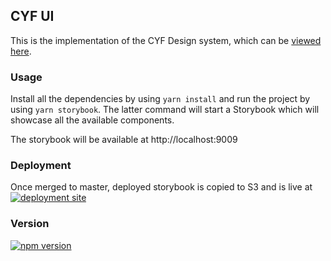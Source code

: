 ## CYF UI

This is the implementation of the CYF Design system, which can be [viewed here](https://www.figma.com/file/DfHEPcATZb7O9z2uhacTOS/CYF-Design-System?node-id=18%3A0).

### Usage

Install all the dependencies by using `yarn install` and run the project by using `yarn storybook`. The latter command will start a Storybook which will showcase all the available components.

The storybook will be available at http://localhost:9009

### Deployment

Once merged to master, deployed storybook is copied to S3 and is live at [![deployment site](https://img.shields.io/badge/Deployment-Site-green)](https://ui.codeyourfuture.io)

### Version

[![npm version](https://img.shields.io/npm/v/@codeyourfuture/cyf-ui)](https://www.npmjs.com/package/@codeyourfuture/cyf-ui)
